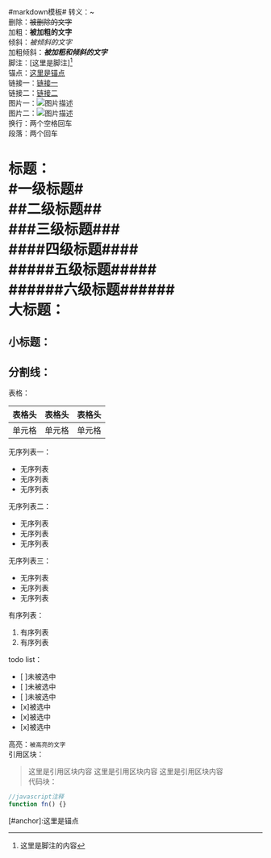 #markdown模板#
转义：\~  
删除：~~被删除的文字~~  
加粗：**被加粗的文字**  
倾斜：*被倾斜的文字*  
加粗倾斜：***被加粗和倾斜的文字***  
脚注：[这里是脚注][^footer]  
锚点：[这里是锚点](#anchor)  
链接一：[链接一](http://github.com/yandou/ "描述内容")  
链接二：[链接二][link]  
图片一：![图片描述](http://www.github.com/favicon.ico)  
图片二：![图片描述][img]  
换行：两个空格回车  
段落：两个回车

标题：  
#一级标题#  
##二级标题##  
###三级标题###  
####四级标题####  
#####五级标题#####  
######六级标题######  
大标题：
=  
小标题：
-  
分割线：  
---  
表格：

|表格头|表格头|表格头|
|---|---|---|
|单元格|单元格|单元格|  
无序列表一：  
- 无序列表
- 无序列表
- 无序列表

无序列表二：  
+ 无序列表
+ 无序列表
+ 无序列表

无序列表三：
* 无序列表
* 无序列表
* 无序列表

有序列表：  
1. 有序列表
2. 有序列表

todo list：  
- [ ]未被选中
- [ ]未被选中
- [ ]未被选中
- [x]被选中
- [x]被选中
- [x]被选中

高亮：`被高亮的文字`  
引用区块：  
> 这里是引用区块内容
> 这里是引用区块内容
> 这里是引用区块内容  
代码块：  
```javascript
//javascript注释
function fn() {}
```
<a id="anchor"></a>
[#anchor]:这里是锚点

[img]: http://www.github.com/favicon.ico
[link]: http://github.com/yandou/
[^footer]: 这里是脚注的内容
